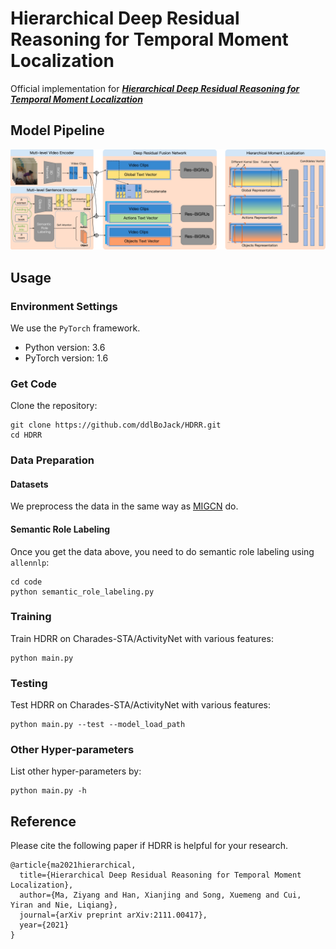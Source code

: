 # Hierarchical Deep Residual Reasoning for Temporal Moment Localization
Official implementation for [***Hierarchical Deep Residual Reasoning for Temporal Moment Localization***](https://arxiv.org/abs/2111.00417)



## Model Pipeline

<img src="README/model-pipeline.png" alt="model-pipeline"  />



## Usage

### Environment Settings

We use the `PyTorch` framework.

* Python version: 3.6
* PyTorch version: 1.6

### Get Code

Clone the repository:

```shell
git clone https://github.com/ddlBoJack/HDRR.git
cd HDRR
```

### Data Preparation

#### Datasets

We preprocess the data in the same way as [MIGCN](https://github.com/zmzhang2000/MIGCN) do.

#### Semantic Role Labeling

Once you get the data above, you need to do semantic role labeling using `allennlp`: 

```shell
cd code
python semantic_role_labeling.py
```

### Training

Train HDRR on Charades-STA/ActivityNet with various features:

```shell
python main.py
```

### Testing

Test HDRR on Charades-STA/ActivityNet with various features:

```shell
python main.py --test --model_load_path
```

### Other Hyper-parameters

List other hyper-parameters by:

```
python main.py -h
```

## Reference

Please cite the following paper if HDRR is helpful for your research.

```
@article{ma2021hierarchical,
  title={Hierarchical Deep Residual Reasoning for Temporal Moment Localization},
  author={Ma, Ziyang and Han, Xianjing and Song, Xuemeng and Cui, Yiran and Nie, Liqiang},
  journal={arXiv preprint arXiv:2111.00417},
  year={2021}
}
```
